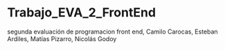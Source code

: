 # Trabajo_EVA_2_FrontEnd
segunda evaluación de programacion front end, Camilo Carocas, Esteban Ardiles, Matías Pizarro, Nicolás Godoy
